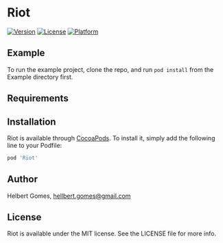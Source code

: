 # Riot

[![Version](https://img.shields.io/cocoapods/v/Riot.svg?style=flat)](https://cocoapods.org/pods/Riot)
[![License](https://img.shields.io/cocoapods/l/Riot.svg?style=flat)](https://cocoapods.org/pods/Riot)
[![Platform](https://img.shields.io/cocoapods/p/Riot.svg?style=flat)](https://cocoapods.org/pods/Riot)

## Example

To run the example project, clone the repo, and run `pod install` from the Example directory first.

## Requirements

## Installation

Riot is available through [CocoaPods](https://cocoapods.org). To install
it, simply add the following line to your Podfile:

```ruby
pod 'Riot'
```

## Author

Helbert Gomes, hellbert.gomes@gmail.com

## License

Riot is available under the MIT license. See the LICENSE file for more info.
